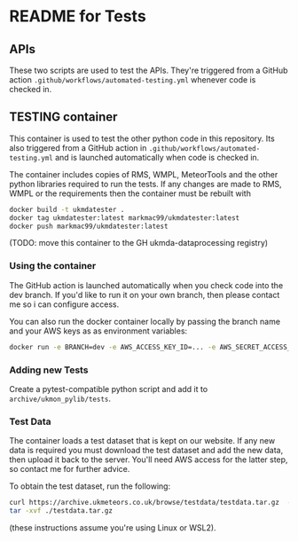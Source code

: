 # README for Tests 

## APIs
These two scripts are used to test the APIs. They're triggered from a GitHub action `.github/workflows/automated-testing.yml` whenever code is checked in. 

## TESTING container
This container is used to test the other python code in this repository. Its also triggered from a GitHub action in `.github/workflows/automated-testing.yml` and is launched automatically when code is checked in. 

The container includes copies of RMS, WMPL, MeteorTools and the other python libraries required to run the tests. If any changes are made to RMS, WMPL or the requirements then the container must be rebuilt with 
```bash
docker build -t ukmdatester .
docker tag ukmdatester:latest markmac99/ukmdatester:latest
docker push markmac99/ukmdatester:latest
```
(TODO: move this container to the GH ukmda-dataprocessing registry)

### Using the container
The GitHub action is launched automatically when you check code into the dev branch. If you'd like to run it on your own branch, then please contact me so i can configure access.

You can also run the docker container locally by passing the branch name and your AWS keys as as environment variables:
```bash
docker run -e BRANCH=dev -e AWS_ACCESS_KEY_ID=... -e AWS_SECRET_ACCESS_KEY=... -t markmac99/ukmdatester:latest
```

### Adding new Tests
Create a pytest-compatible python script and add it to `archive/ukmon_pylib/tests`. 

### Test Data
The container loads a test dataset that is kept on our website.  If any new data is required you must download the test dataset and add the new data, then upload it back to the server. You'll need AWS access for the latter step, so contact me for further advice. 

To obtain the test dataset, run the following:
```bash
curl https://archive.ukmeteors.co.uk/browse/testdata/testdata.tar.gz  -o ./testdata.tar.gz
tar -xvf ./testdata.tar.gz
```
(these instructions assume you're using Linux or WSL2).
